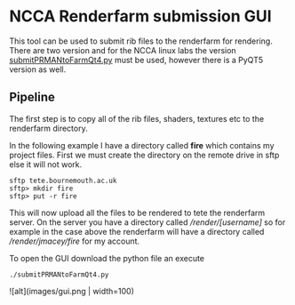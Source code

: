 # NCCA Renderfarm submission GUI

This tool can be used to submit rib files to the renderfarm for rendering. There are two version and for the NCCA linux labs the version [submitPRMANtoFarmQt4.py](https://github.com/NCCA/Renderman/blob/master/renderfarm/submitPRMANtoFarmQt4.py) must be used, however there is a PyQT5 version as well.

## Pipeline

The first step is to copy all of the rib files, shaders, textures etc to the renderfarm directory.

In the following example I have a directory called **fire** which contains my project files. First we must create the directory on the remote drive in sftp else it will not work.

```
sftp tete.bournemouth.ac.uk
sftp> mkdir fire
sftp> put -r fire
```

This will now upload all the files to be rendered to tete the renderfarm server. On the server you have a directory called */render/[username]* so for example in the case above the renderfarm will have a directory called */render/jmacey/fire* for my account.

To open the GUI download the python file an execute
```
./submitPRMANtoFarmQt4.py
```

![alt](images/gui.png | width=100)

